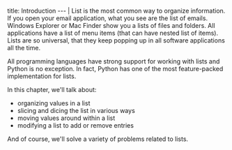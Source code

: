 title: Introduction
--- |
  List is the most common way to organize information. If you open your email application, what you see are the list of emails. Windows Explorer or Mac Finder show you a lists of files and folders. All applications have a list of menu items (that can have nested list of items). Lists are so universal, that they keep popping up in all software applications all the time.

  All programming languages have strong support for working with lists and Python is no exception. In fact, Python has one of the most feature-packed implementation for lists.

  In this chapter, we'll talk about:
  * organizing values in a list
  * slicing and dicing the list in various ways
  * moving values around within a list
  * modifying a list to add or remove entries

  And of course, we'll solve a variety of problems related to lists.
